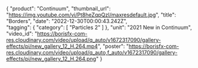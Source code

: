 {
   "product": "Continuum",
   "thumbnail_url": "https://img.youtube.com/vi/Pt8heZqpQzI/maxresdefault.jpg",
   "title": "Borders",
   "date": "2022-12-30T00:00:43.242Z",   
   "tagging": {
   "category": [
      "Particles 2"
    ]
   },
   "unit": "2021 New in Continuum",
   "video_id": "https://borisfx-com-res.cloudinary.com/video/upload/q_auto/v1672317090/gallery-effects/pi/new_gallery_12_H.264.mp4",
   "poster": "https://borisfx-com-res.cloudinary.com/video/upload/q_auto,f_auto/v1672317090/gallery-effects/pi/new_gallery_12_H.264.png"
}

